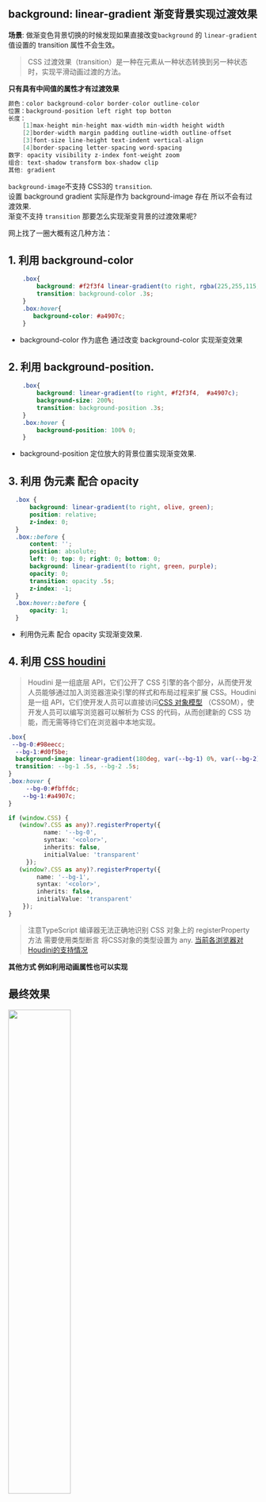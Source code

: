 <!-- intro: 做渐变色背景切换的时候发现如果直接改变background 的 linear-gradient值设置的 transition 属性不会生效  --> 

## background: linear-gradient 渐变背景实现过渡效果

**场景**: 做渐变色背景切换的时候发现如果直接改变`background` 的 `linear-gradient`值设置的 transition 属性不会生效。
> CSS 过渡效果（transition）是一种在元素从一种状态转换到另一种状态时，实现平滑动画过渡的方法。  

**只有具有中间值的属性才有过渡效果**  
```swift
颜色：color background-color border-color outline-color
位置：background-position left right top botton
长度：
    [1]max-height min-height max-width min-width height width
    [2]border-width margin padding outline-width outline-offset
    [3]font-size line-height text-indent vertical-align  
    [4]border-spacing letter-spacing word-spacing
数字: opacity visibility z-index font-weight zoom
组合: text-shadow transform box-shadow clip
其他: gradient
```
`background-image`不支持 CSS3的 `transition`.   
设置 background gradient 实际是作为 background-image 存在 所以不会有过渡效果.  
渐变不支持 `transition` 那要怎么实现渐变背景的过渡效果呢?


网上找了一圈大概有这几种方法：
## 1.  利用 background-color 
```css 
    .box{
        background: #f2f3f4 linear-gradient(to right, rgba(225,255,115,0), rgba(225,255,115,.5));
        transition: background-color .3s;
    }
    .box:hover{
       background-color: #a4907c;
    }

```
- background-color 作为底色 通过改变 background-color 实现渐变效果

## 2. 利用 background-position.  

```css 
    .box{
        background: linear-gradient(to right, #f2f3f4,  #a4907c);
        background-size: 200%;
        transition: background-position .3s;  
    }
    .box:hover {
        background-position: 100% 0;    
    }
```
- background-position 定位放大的背景位置实现渐变效果.  

## 3. 利用 伪元素 配合 opacity
```css
  .box { 
      background: linear-gradient(to right, olive, green);
      position: relative;
      z-index: 0;    
  }
  .box::before {
      content: '';
      position: absolute;
      left: 0; top: 0; right: 0; bottom: 0;
      background: linear-gradient(to right, green, purple);
      opacity: 0;    
      transition: opacity .5s;
      z-index: -1;
  }
  .box:hover::before {
      opacity: 1;    
  }
```
-  利用伪元素 配合 opacity 实现渐变效果.  

## 4. 利用 [CSS houdini](https://developer.mozilla.org/zh-CN/docs/Web/Guide/Houdini)
> Houdini 是一组底层 API，它们公开了 CSS 引擎的各个部分，从而使开发人员能够通过加入浏览器渲染引擎的样式和布局过程来扩展 CSS。Houdini 是一组 API，它们使开发人员可以直接访问[CSS 对象模型](https://developer.mozilla.org/zh-CN/docs/Web/API/CSS_Object_Model) （CSSOM），使开发人员可以编写浏览器可以解析为 CSS 的代码，从而创建新的 CSS 功能，而无需等待它们在浏览器中本地实现。
```css
.box{
 --bg-0:#98eecc;
  --bg-1:#d0f5be;
  background-image: linear-gradient(180deg, var(--bg-1) 0%, var(--bg-2) 100%);
  transition: --bg-1 .5s, --bg-2 .5s;
} 
.box:hover {
     --bg-0:#fbffdc; 
    --bg-1:#a4907c; 
}
```

```ts
if (window.CSS) {
   (window?.CSS as any)?.registerProperty({
          name: '--bg-0',
          syntax: '<color>',
          inherits: false,
          initialValue: 'transparent'
     });
   (window?.CSS as any)?.registerProperty({
        name: '--bg-1',
        syntax: '<color>',
        inherits: false,
        initialValue: 'transparent'
    });
}
```
> 注意TypeScript 编译器无法正确地识别 CSS 对象上的 registerProperty 方法 需要使用类型断言 将CSS对象的类型设置为 any. [当前各浏览器对Houdini的支持情况](https://ishoudinireadyyet.com/)

**其他方式 例如利用动画属性也可以实现**

## 最终效果

<img src="https://s2.loli.net/2023/07/01/saJ2Z69yjrnmOfU.gif" width="50%" />

